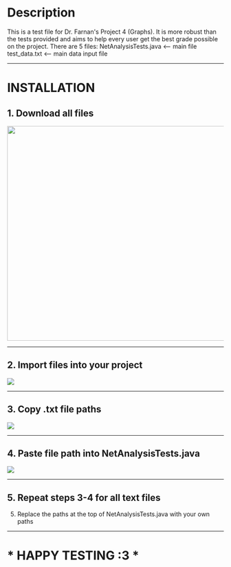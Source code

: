 # Description
This is a test file for Dr. Farnan's Project 4 (Graphs). It is more robust than the tests provided and aims to help every user get the best grade possible on the project. There are 5 files:
NetAnalysisTests.java <-- main file
test_data.txt <-- main data input file

---

# INSTALLATION
## 1. Download all files
   <img src = "https://github.com/TylerRyan16/NetAnalysis-Tests/assets/92388210/6ee8d876-824a-49c7-b9e8-62691b48c312" width = "800" height = "500">

---


## 2. Import files into your project 
   <img src = "https://github.com/TylerRyan16/NetAnalysis-Tests/assets/92388210/cdc03619-3dd0-4fcf-9508-f93dc4e46966">

---

## 3. Copy .txt file paths
  <img src = "https://github.com/TylerRyan16/NetAnalysis-Tests/assets/92388210/01747b7a-faba-4795-a175-1f85f387a81e">
  
---

## 4. Paste file path into NetAnalysisTests.java
   <img src = "https://github.com/TylerRyan16/NetAnalysis-Tests/assets/92388210/cebb8158-02fb-449f-a6f0-7d4f9b0af3e6">

---

## 5. Repeat steps 3-4 for all text files
5. Replace the paths at the top of NetAnalysisTests.java with your own paths

---

# * HAPPY TESTING :3 * 
